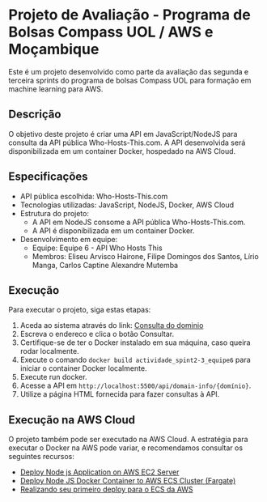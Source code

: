 # Projeto de Avaliação - Programa de Bolsas Compass UOL / AWS e Moçambique

Este é um projeto desenvolvido como parte da avaliação das segunda e terceira sprints do programa de bolsas Compass UOL para formação em machine learning para AWS.

## Descrição

O objetivo deste projeto é criar uma API em JavaScript/NodeJS para consulta da API pública Who-Hosts-This.com. A API desenvolvida será disponibilizada em um container Docker, hospedado na AWS Cloud.

## Especificações

- API pública escolhida: Who-Hosts-This.com
- Tecnologias utilizadas: JavaScript, NodeJS, Docker, AWS Cloud
- Estrutura do projeto:
  - A API em NodeJS consome a API pública Who-Hosts-This.com.
  - A API é disponibilizada em um container Docker.
- Desenvolvimento em equipe:
  - Equipe: Equipe 6 - API Who Hosts This
  - Membros: Eliseu Arvisco Hairone, Filipe Domingos dos Santos, Lírio Manga, Carlos Captine Alexandre Mutemba

## Execução

Para executar o projeto, siga estas etapas:

1. Aceda ao sistema através do link: <a href="http://ec2-3-213-154-220.compute-1.amazonaws.com/who_host/">Consulta do dominio</a>
2. Escreva o endereco e clica o botão Consultar.
3. Certifique-se de ter o Docker instalado em sua máquina, caso queira rodar localmente.
4. Execute o comando `docker build actividade_spint2-3_equipe6` para iniciar o container Docker localmente.
5. Execute run docker.
6. Acesse a API em `http://localhost:5500/api/domain-info/{domínio}`.
7. Utilize a página HTML fornecida para fazer consultas à API.

## Execução na AWS Cloud

O projeto também pode ser executado na AWS Cloud. A estratégia para executar o Docker na AWS pode variar, e recomendamos consultar os seguintes recursos:

- [Deploy Node js Application on AWS EC2 Server](https://www.oodlestechnologies.com/blogs/Deploy-Node-js-Application-on-AWS-EC2-Server/)
- [Deploy Node JS Docker Container to AWS ECS Cluster (Fargate)](https://medium.com/better-programming/deploy-node-js-docker-container-to-aws-ecs-cluster-fargate-3e4e70e63044)
- [Realizando seu primeiro deploy para o ECS da AWS](https://medium.com/trainingcenter/realizando-seu-primeiro-deploy-para-o-ecs-da-aws-7b6a4a8d268f)

